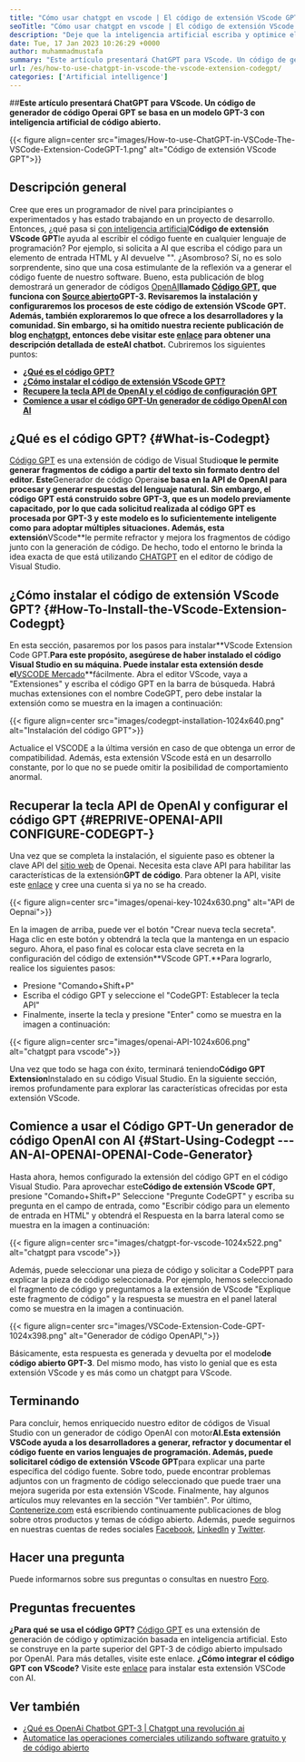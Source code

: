 ```yaml
---
title: "Cómo usar chatgpt en vscode | El código de extensión VScode GPT" 
seoTitle: "Cómo usar chatgpt en vscode | El código de extensión VScode GPT" 
description: "Deje que la inteligencia artificial escriba y optimice el código fuente utilizando la API de OpenAI. El código de extensión VSCode GPT está alimentado por GPT-3, que es un modelo NLP de código abierto." 
date: Tue, 17 Jan 2023 10:26:29 +0000
author: muhammadmustafa
summary: "Este artículo presentará ChatGPT para VScode. Un código de generador de código Operai GPT se basa en un modelo GPT-3 con inteligencia artificial de código abierto." 
url: /es/how-to-use-chatgpt-in-vscode-the-vscode-extension-codegpt/
categories: ['Artificial intelligence']
---
```


##**Este artículo presentará ChatGPT para VScode. Un código de generador de código Operai GPT se basa en un modelo GPT-3 con inteligencia artificial de código abierto.**

{{< figure align=center src="images/How-to-use-ChatGPT-in-VSCode-The-VSCode-Extension-CodeGPT-1.png" alt="Código de extensión VScode GPT">}}


## Descripción general
Cree que eres un programador de nivel para principiantes o experimentados y has estado trabajando en un proyecto de desarrollo. Entonces, ¿qué pasa si [con inteligencia artificial][1]**Código de extensión VScode GPT**le ayuda al escribir el código fuente en cualquier lenguaje de programación? Por ejemplo, si solicita a AI que escriba el código para un elemento de entrada HTML y AI devuelve "". ¿Asombroso?
Sí, no es solo sorprendente, sino que una cosa estimulante de la reflexión va a generar el código fuente de nuestro software. Bueno, esta publicación de blog demostrará un generador de códigos [OpenAI][2]****llamado [Código GPT][3], que funciona con [Source abierto][4]**GPT-3**. Revisaremos la instalación y configuraremos los procesos de este código de extensión VScode GPT. Además, también exploraremos lo que ofrece a los desarrolladores y la comunidad. Sin embargo, si ha omitido nuestra reciente publicación de blog en**[chatgpt][5]**, entonces debe visitar este [enlace][6] para obtener una descripción detallada de este**AI chatbot.**
Cubriremos los siguientes puntos:
* [**¿Qué es el código GPT?**][7]
* [**¿Cómo instalar el código de extensión VScode GPT?**][8]
* [**Recupere la tecla API de OpenAI y el código de configuración GPT**][9]
* [**Comience a usar el código GPT-Un generador de código OpenAI con AI**][10]

## ¿Qué es el código GPT? {#What-is-Codegpt}
[Código GPT][3] es una extensión de código de Visual Studio**que le permite generar fragmentos de código a partir del texto sin formato dentro del editor. Este**Generador de código Operai**se basa en la API de OpenAI para procesar y generar respuestas del lenguaje natural. Sin embargo, el código GPT está construido sobre GPT-3, que es un modelo previamente capacitado, por lo que cada solicitud realizada al código GPT es procesada por GPT-3 y este modelo es lo suficientemente inteligente como para adoptar múltiples situaciones. Además, esta extensión**VScode**le permite refractor y mejora los fragmentos de código junto con la generación de código. De hecho, todo el entorno le brinda la idea exacta de que está utilizando [CHATGPT][11] en el editor de código de Visual Studio.

## ¿Cómo instalar el código de extensión VScode GPT? {#How-To-Install-the-VScode-Extension-Codegpt}
En esta sección, pasaremos por los pasos para instalar**VScode Extension Code GPT.**Para este propósito, asegúrese de haber instalado el código Visual Studio en su máquina. Puede instalar esta extensión desde el**[VSCODE Mercado][12]**fácilmente.
Abra el editor VScode, vaya a "Extensiones" y escriba el código GPT en la barra de búsqueda. Habrá muchas extensiones con el nombre CodeGPT, pero debe instalar la extensión como se muestra en la imagen a continuación:

{{< figure align=center src="images/codegpt-installation-1024x640.png" alt="Instalación del código GPT">}}

Actualice el VSCODE a la última versión en caso de que obtenga un error de compatibilidad. Además, esta extensión VScode está en un desarrollo constante, por lo que no se puede omitir la posibilidad de comportamiento anormal.

## Recuperar la tecla API de OpenAI y configurar el código GPT {#REPRIVE-OPENAI-APII CONFIGURE-CODEGPT-}
Una vez que se completa la instalación, el siguiente paso es obtener la clave API del [sitio web][13] de Openai. Necesita esta clave API para habilitar las características de la extensión**GPT de código**. Para obtener la API, visite este [enlace][13] y cree una cuenta si ya no se ha creado.

{{< figure align=center src="images/openai-key-1024x630.png" alt="API de Oepnai">}}

En la imagen de arriba, puede ver el botón "Crear nueva tecla secreta". Haga clic en este botón y obtendrá la tecla que la mantenga en un espacio seguro. Ahora, el paso final es colocar esta clave secreta en la configuración del código de extensión**VScode GPT.**Para lograrlo, realice los siguientes pasos:
  * Presione "Comando+Shift+P"
  * Escriba el código GPT y seleccione el "CodeGPT: Establecer la tecla API"
  * Finalmente, inserte la tecla y presione "Enter" como se muestra en la imagen a continuación:

{{< figure align=center src="images/openai-API-1024x606.png" alt="chatgpt para vscode">}}

Una vez que todo se haga con éxito, terminará teniendo**Código GPT Extension**Instalado en su código Visual Studio. En la siguiente sección, iremos profundamente para explorar las características ofrecidas por esta extensión VScode.

## Comience a usar el Código GPT-Un generador de código OpenAI con AI {#Start-Using-Codegpt --- AN-AI-OPENAI-OPENAI-Code-Generator}
Hasta ahora, hemos configurado la extensión del código GPT en el código Visual Studio. Para aprovechar este**Código de extensión VScode GPT**, presione "Comando+Shift+P" Seleccione "Pregunte CodeGPT" y escriba su pregunta en el campo de entrada, como "Escribir código para un elemento de entrada en HTML" y obtendrá el Respuesta en la barra lateral como se muestra en la imagen a continuación:

{{< figure align=center src="images/chatgpt-for-vscode-1024x522.png" alt="chatgpt para vscode">}}

Además, puede seleccionar una pieza de código y solicitar a CodePPT para explicar la pieza de código seleccionada. Por ejemplo, hemos seleccionado el fragmento de código y preguntamos a la extensión de VScode "Explique este fragmento de código" y la respuesta se muestra en el panel lateral como se muestra en la imagen a continuación.

{{< figure align=center src="images/VSCode-Extension-Code-GPT-1024x398.png" alt="Generador de código OpenAPI,">}}

Básicamente, esta respuesta es generada y devuelta por el modelo**de código abierto GPT-3**. Del mismo modo, has visto lo genial que es esta extensión VScode y es más como un chatgpt para VScode.

## Terminando
Para concluir, hemos enriquecido nuestro editor de códigos de Visual Studio con un generador de código OpenAI con motor**AI.**Esta extensión VSCode ayuda a los desarrolladores a generar, refractor y documentar el código fuente en varios lenguajes de programación. Además, puede solicitar**el código de extensión VScode GPT**para explicar una parte específica del código fuente. Sobre todo, puede encontrar problemas adjuntos con un fragmento de código seleccionado que puede traer una mejora sugerida por esta extensión VScode. Finalmente, hay algunos artículos muy relevantes en la sección "Ver también".
Por último, [Contenerize.com][4] está escribiendo continuamente publicaciones de blog sobre otros productos y temas de código abierto. Además, puede seguirnos en nuestras cuentas de redes sociales [Facebook][14], [LinkedIn][15] y [Twitter][16].

## Hacer una pregunta
Puede informarnos sobre sus preguntas o consultas en nuestro [Foro][17].

## Preguntas frecuentes
**¿Para qué se usa el código GPT?**
[Código GPT][3] es una extensión de generación de código y optimización basada en inteligencia artificial. Esto se construye en la parte superior del GPT-3 de código abierto impulsado por OpenAI. Para más detalles, visite este enlace.
**¿Cómo integrar el código GPT con VScode?**
Visite este [enlace][9] para instalar esta extensión VSCode con AI.

## Ver también
  * [¿Qué es OpenAi Chatbot GPT-3 | Chatgpt una revolución ai][6]
  * [Automatice las operaciones comerciales utilizando software gratuito y de código abierto][18]

  
[1]: https://blog.containerize.com/category/artificial-intelligence/
[2]: https://openai.com/
[3]: https://marketplace.visualstudio.com/items?itemName=timkmecl.codegpt3
[4]: https://www.containerize.com/
[5]: https://en.wikipedia.org/wiki/GPT-3
[6]: https://blog.containerize.com/artificial-intelligence/what-is-openai-chatbot-gpt-3-chatgpt-an-ai-revolution/
[7]: #What-is-CodeGPT
[8]: #How-to-install-the-VSCode-extension-CodeGPT
[9]: #Retrieve-OpenAI-API-Key-configure-CodeGPT-
[10]: #Start-using-CodeGPT---an-AI-Powered-OpenAI-Code-Generator
[11]: https://openai.com/blog/chatgpt/
[12]: https://marketplace.visualstudio.com/vscode
[13]: https://beta.openai.com/account/api-keys
[14]: https://web.facebook.com/containerize
[15]: https://www.linkedin.com/company/containerize/
[16]: https://twitter.com/containerize_co
[17]: https://forum.containerize.com/
[18]: https://blog.containerize.com/blogging/automate-business-operations-using-open-source-software/
